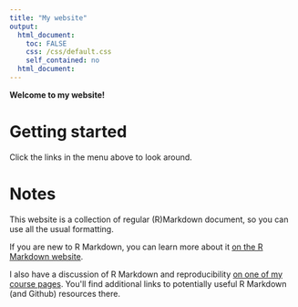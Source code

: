 ```yaml
---
title: "My website"
output: 
  html_document:
    toc: FALSE
    css: /css/default.css
    self_contained: no
  html_document:
---
```


<link rel="stylesheet" type="text/css" media="all" href="css" />

**Welcome to my website!**


# Getting started

Click the links in the menu above to look around.


# Notes

This website is a collection of regular (R)Markdown document, so you can use all the usual formatting.

If you are new to R Markdown, you can learn more about it [on the R Markdown website](https://rmarkdown.rstudio.com/). 

I also have a discussion of R Markdown and reproducibility [on one of my course pages](https://andreashandel.github.io/MADAcourse/1e_ToolsforReproducibility.html). You'll find additional links to potentially useful R Markdown (and Github) resources there.


